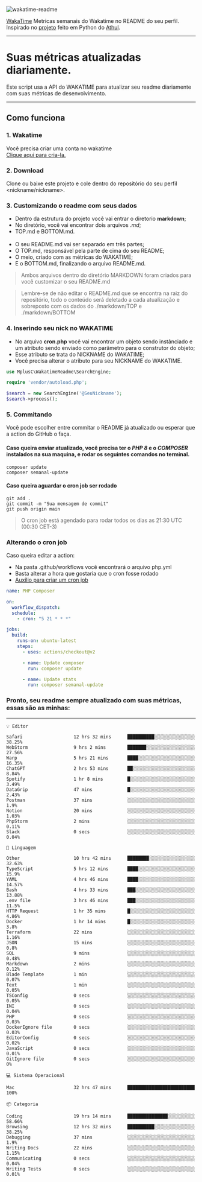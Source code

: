 ![wakatime-readme](https://socialify.git.ci/bymatheus/wakatime-readme/image?description=1&descriptionEditable=M%C3%A9tricas%20semanais%20do%20Wakatime%20no%20seu%20README%20de%20perfil.&font=KoHo&forks=1&language=1&owner=1&pattern=Signal&stargazers=1&theme=Dark)

[WakaTime](https://wakatime.com) Metricas semanais do Wakatime no README do seu perfil. <br>
Inspirado no [projeto](https://github.com/athul/waka-readme) feito em Python do [Athul](https://github.com/athul).
___

# Suas métricas atualizadas diariamente.
Este script usa a API do WAKATIME para atualizar seu readme diariamente com suas métricas de desenvolvimento.

___

## Como funciona

### 1. Wakatime
Você precisa criar uma conta no wakatime <br>
[Clique aqui para cria-la.](https://wakatime.com) 

### 2. Download
Clone ou baixe este projeto e cole dentro do repositório do seu perfil <nickname/nickname>.

### 3. Customizando o readme com seus dados
- Dentro da estrutura do projeto você vai entrar o diretorio **markdown**;  
- No diretório, você vai encontrar dois arquivos *.md*;
- TOP.md e BOTTOM.md.
<br><br>
- O seu README.md vai ser separado em três partes; 
- O TOP.md, responsável pela parte de cima do seu README;
- O meio, criado com as métricas do WAKATIME;
- E o BOTTOM.md, finalizando o arquivo README.md.<br>

> Ambos arquivos dentro do diretório MARKDOWN foram criados para você customizar o seu README.md

> Lembre-se de não editar o README.md que se encontra na raiz do repositório, todo o conteúdo será deletado a cada atualização e sobreposto com os dados do ./markdown/TOP e ./markdown/BOTTOM

### 4. Inserindo seu nick no WAKATIME
- No arquivo **cron.php** você vai encontrar um objeto sendo instânciado e um atributo sendo enviado como parâmetro para o construtor do objeto;
- Esse atributo se trata do NICKNAME do WAKATIME;
- Você precisa alterar o atributo para seu NICKNAME do WAKATIME.

```php
use MplusC\WakatimeReadme\SearchEngine;

require 'vendor/autoload.php';

$search = new SearchEngine('@SeuNickname');
$search->process();
```

### 5. Commitando
Você pode escolher entre commitar o README já atualizado ou esperar que a action do GitHub o faça. <br>

#### Caso queira enviar atualizado, você precisa ter o *PHP 8* e o *COMPOSER* instalados na sua maquina, e rodar os seguintes comandos no terminal.
```composer
composer update
composer semanal-update 
```

#### Caso queira aguardar o cron job ser rodado 
```git 
git add .
git commit -m "Sua mensagem de commit"
git push origin main
```

>O cron job está agendado para rodar todos os dias as 21:30 UTC (00:30 CET-3) 

### Alterando o cron job
Caso queira editar a action:

- Na pasta .github/workflows você encontrará o arquivo php.yml
- Basta alterar a hora que gostaria que o cron fosse rodado
- [Auxilio para criar um cron job](https://crontab.guru)

```yml
name: PHP Composer

on:
  workflow_dispatch:
  schedule:
    - cron: "5 21 * * *"

jobs:
  build:
    runs-on: ubuntu-latest
    steps:
      - uses: actions/checkout@v2

      - name: Update composer
        run: composer update

      - name: Update stats
        run: composer semanal-update
```

### Pronto, seu readme sempre atualizado com suas métricas, essas são as minhas:

___
```text
💡 Editor

Safari                   12 hrs 32 mins      ██████████░░░░░░░░░░░░░░░     38.25%
WebStorm                 9 hrs 2 mins        ███████░░░░░░░░░░░░░░░░░░     27.56%
Warp                     5 hrs 21 mins       ████░░░░░░░░░░░░░░░░░░░░░     16.35%
ChatGPT                  2 hrs 53 mins       ██░░░░░░░░░░░░░░░░░░░░░░░      8.84%
Spotify                  1 hr 8 mins         █░░░░░░░░░░░░░░░░░░░░░░░░      3.49%
DataGrip                 47 mins             █░░░░░░░░░░░░░░░░░░░░░░░░      2.43%
Postman                  37 mins             ░░░░░░░░░░░░░░░░░░░░░░░░░       1.9%
Notion                   20 mins             ░░░░░░░░░░░░░░░░░░░░░░░░░      1.03%
PhpStorm                 2 mins              ░░░░░░░░░░░░░░░░░░░░░░░░░      0.11%
Slack                    0 secs              ░░░░░░░░░░░░░░░░░░░░░░░░░      0.04%
```
```text
💬 Linguagem

Other                    10 hrs 42 mins      ████████░░░░░░░░░░░░░░░░░     32.63%
TypeScript               5 hrs 12 mins       ████░░░░░░░░░░░░░░░░░░░░░      15.9%
YAML                     4 hrs 46 mins       ████░░░░░░░░░░░░░░░░░░░░░     14.57%
Bash                     4 hrs 33 mins       ███░░░░░░░░░░░░░░░░░░░░░░     13.88%
.env file                3 hrs 46 mins       ███░░░░░░░░░░░░░░░░░░░░░░      11.5%
HTTP Request             1 hr 35 mins        █░░░░░░░░░░░░░░░░░░░░░░░░      4.86%
Docker                   1 hr 14 mins        █░░░░░░░░░░░░░░░░░░░░░░░░       3.8%
Terraform                22 mins             ░░░░░░░░░░░░░░░░░░░░░░░░░      1.16%
JSON                     15 mins             ░░░░░░░░░░░░░░░░░░░░░░░░░       0.8%
SQL                      9 mins              ░░░░░░░░░░░░░░░░░░░░░░░░░      0.48%
Markdown                 2 mins              ░░░░░░░░░░░░░░░░░░░░░░░░░      0.12%
Blade Template           1 min               ░░░░░░░░░░░░░░░░░░░░░░░░░      0.07%
Text                     1 min               ░░░░░░░░░░░░░░░░░░░░░░░░░      0.05%
TSConfig                 0 secs              ░░░░░░░░░░░░░░░░░░░░░░░░░      0.05%
INI                      0 secs              ░░░░░░░░░░░░░░░░░░░░░░░░░      0.04%
PHP                      0 secs              ░░░░░░░░░░░░░░░░░░░░░░░░░      0.03%
DockerIgnore file        0 secs              ░░░░░░░░░░░░░░░░░░░░░░░░░      0.03%
EditorConfig             0 secs              ░░░░░░░░░░░░░░░░░░░░░░░░░      0.02%
JavaScript               0 secs              ░░░░░░░░░░░░░░░░░░░░░░░░░      0.01%
GitIgnore file           0 secs              ░░░░░░░░░░░░░░░░░░░░░░░░░         0%
```
```text
💻 Sistema Operacional

Mac                      32 hrs 47 mins      █████████████████████████       100%
```
```text
📦 Categoria

Coding                   19 hrs 14 mins      ███████████████░░░░░░░░░░     58.66%
Browsing                 12 hrs 32 mins      ██████████░░░░░░░░░░░░░░░     38.25%
Debugging                37 mins             ░░░░░░░░░░░░░░░░░░░░░░░░░       1.9%
Writing Docs             22 mins             ░░░░░░░░░░░░░░░░░░░░░░░░░      1.15%
Communicating            0 secs              ░░░░░░░░░░░░░░░░░░░░░░░░░      0.04%
Writing Tests            0 secs              ░░░░░░░░░░░░░░░░░░░░░░░░░      0.01%
```
